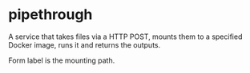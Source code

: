 # pipethrough

A service that takes files via a HTTP POST, mounts them to a specified Docker image, runs it and returns the outputs.

Form label is the mounting path.